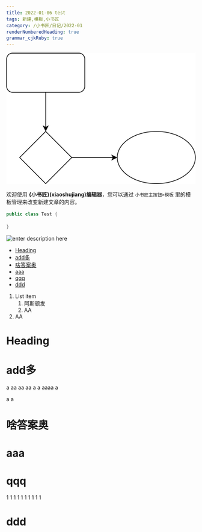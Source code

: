 ```yaml
---
title: 2022-01-06 test
tags: 新建,模板,小书匠
category: /小书匠/日记/2022-01
renderNumberedHeading: true
grammar_cjkRuby: true
---
```


![绘图](./attachments/1641455266289.drawio.svg)

欢迎使用 **{小书匠}(xiaoshujiang)编辑器**，您可以通过 `小书匠主按钮>模板` 里的模板管理来改变新建文章的内容。

``` java
public class Test {
	
}
```
![enter description here](https://gitee.com/wz-dazhi/pic/raw/master/xiaoshujiang/2022/1/6/1641454943431.png)

* [Heading](#heading)
* [add多](#add多)
* [啥答案奥](#啥答案奥)
* [aaa](#aaa)
* [qqq](#qqq)
* [ddd](#ddd)

 1. List item
    1. 阿斯顿发
    2. AA
 2. AA

# Heading

# add多

a aa
aa
aa
a
a
aaaa
a

a
a
# 啥答案奥

# aaa


# qqq
1
1
1
1
1
1
1
1
1
1
# ddd
